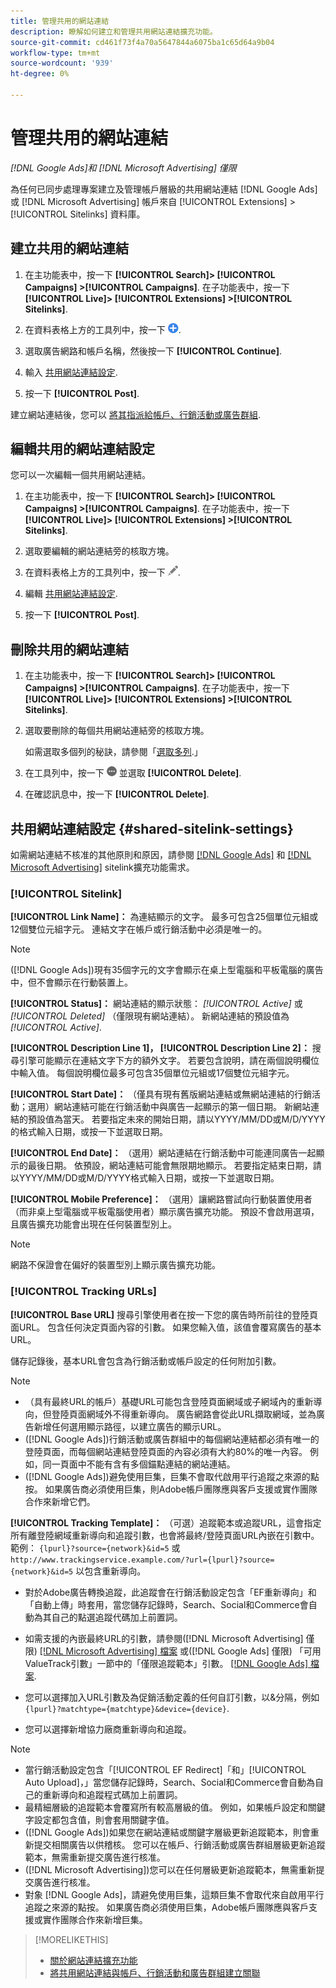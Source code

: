 ```yaml
---
title: 管理共用的網站連結
description: 瞭解如何建立和管理共用網站連結擴充功能。
source-git-commit: cd461f73f4a70a5647844a6075ba1c65d64a9b04
workflow-type: tm+mt
source-wordcount: '939'
ht-degree: 0%

---
```


# 管理共用的網站連結

*[!DNL Google Ads]和 [!DNL Microsoft Advertising] 僅限*

為任何已同步處理專案建立及管理帳戶層級的共用網站連結 [!DNL Google Ads] 或 [!DNL Microsoft Advertising] 帳戶來自 [!UICONTROL Extensions] > [!UICONTROL Sitelinks] 資料庫。

## 建立共用的網站連結

1. 在主功能表中，按一下 **[!UICONTROL Search]> [!UICONTROL Campaigns] >[!UICONTROL Campaigns]**. 在子功能表中，按一下 **[!UICONTROL Live]> [!UICONTROL Extensions] >[!UICONTROL Sitelinks]**.

1. 在資料表格上方的工具列中，按一下 ![建立](/help/search-social-commerce/assets/add.png "建立").

1. 選取廣告網路和帳戶名稱，然後按一下 **[!UICONTROL Continue]**.

1. 輸入 [共用網站連結設定](#shared-sitelink-settings).

1. 按一下 **[!UICONTROL Post]**.

建立網站連結後，您可以 [將其指派給帳戶、行銷活動或廣告群組](sitelink-extension-associate.md).

## 編輯共用的網站連結設定

您可以一次編輯一個共用網站連結。

1. 在主功能表中，按一下 **[!UICONTROL Search]> [!UICONTROL Campaigns] >[!UICONTROL Campaigns]**. 在子功能表中，按一下 **[!UICONTROL Live]> [!UICONTROL Extensions] >[!UICONTROL Sitelinks]**.

1. 選取要編輯的網站連結旁的核取方塊。

1. 在資料表格上方的工具列中，按一下 ![編輯](/help/search-social-commerce/assets/edit.png "編輯").

1. 編輯 [共用網站連結設定](#shared-sitelink-settings).

1. 按一下 **[!UICONTROL Post]**.

## 刪除共用的網站連結

1. 在主功能表中，按一下 **[!UICONTROL Search]> [!UICONTROL Campaigns] >[!UICONTROL Campaigns]**. 在子功能表中，按一下 **[!UICONTROL Live]> [!UICONTROL Extensions] >[!UICONTROL Sitelinks]**.

1. 選取要刪除的每個共用網站連結旁的核取方塊。

   如需選取多個列的秘訣，請參閱「[選取多列](/help/search-social-commerce/common-tasks/navigation-editing-selection/multiple-rows-select.md).」

1. 在工具列中，按一下 ![更多](/help/search-social-commerce/assets/more.png "更多") 並選取 **[!UICONTROL Delete]**.

1. 在確認訊息中，按一下 **[!UICONTROL Delete]**.

## 共用網站連結設定 {#shared-sitelink-settings}

如需網站連結不核准的其他原則和原因，請參閱 [[!DNL Google Ads]](https://support.google.com/adspolicy/answer/1054210) 和 [[!DNL Microsoft Advertising]](https://about.ads.microsoft.com/en-us/resources/policies/ad-extensions-policies) sitelink擴充功能需求。

### [!UICONTROL Sitelink]

**[!UICONTROL Link Name]：** 為連結顯示的文字。 最多可包含25個單位元組或12個雙位元組字元。 連結文字在帳戶或行銷活動中必須是唯一的。

>[!NOTE]
>
>([!DNL Google Ads])現有35個字元的文字會顯示在桌上型電腦和平板電腦的廣告中，但不會顯示在行動裝置上。

**[!UICONTROL Status]：** 網站連結的顯示狀態：  *[!UICONTROL Active]* 或 *[!UICONTROL Deleted]* （僅限現有網站連結）。 新網站連結的預設值為 *[!UICONTROL Active]*.

**[!UICONTROL Description Line 1]， [!UICONTROL Description Line 2]：** 搜尋引擎可能顯示在連結文字下方的額外文字。 若要包含說明，請在兩個說明欄位中輸入值。 每個說明欄位最多可包含35個單位元組或17個雙位元組字元。

**[!UICONTROL Start Date]：** （僅具有現有舊版網站連結或無網站連結的行銷活動；選用）網站連結可能在行銷活動中與廣告一起顯示的第一個日期。 新網站連結的預設值為當天。 若要指定未來的開始日期，請以YYYY/MM/DD或M/D/YYYY的格式輸入日期，或按一下並選取日期。

**[!UICONTROL End Date]：** （選用）網站連結在行銷活動中可能連同廣告一起顯示的最後日期。 依預設，網站連結可能會無限期地顯示。 若要指定結束日期，請以YYYY/MM/DD或M/D/YYYY格式輸入日期，或按一下並選取日期。

**[!UICONTROL Mobile Preference]：** （選用）讓網路嘗試向行動裝置使用者（而非桌上型電腦或平板電腦使用者）顯示廣告擴充功能。 預設不會啟用選項，且廣告擴充功能會出現在任何裝置型別上。

>[!NOTE]
>
>網路不保證會在偏好的裝置型別上顯示廣告擴充功能。

### [!UICONTROL Tracking URLs]

**[!UICONTROL Base URL]** 搜尋引擎使用者在按一下您的廣告時所前往的登陸頁面URL。 包含任何決定頁面內容的引數。 如果您輸入值，該值會覆寫廣告的基本URL。

儲存記錄後，基本URL會包含為行銷活動或帳戶設定的任何附加引數。

>[!NOTE]
>
>* （具有最終URL的帳戶）基礎URL可能包含登陸頁面網域或子網域內的重新導向，但登陸頁面網域外不得重新導向。 廣告網路會從此URL擷取網域，並為廣告新增任何選用顯示路徑，以建立廣告的顯示URL。
>* ([!DNL Google Ads])行銷活動或廣告群組中的每個網站連結都必須有唯一的登陸頁面，而每個網站連結登陸頁面的內容必須有大約80%的唯一內容。 例如，同一頁面中不能有含有多個錨點連結的網站連結。
>* ([!DNL Google Ads])避免使用巨集，巨集不會取代啟用平行追蹤之來源的點按。 如果廣告商必須使用巨集，則Adobe帳戶團隊應與客戶支援或實作團隊合作來新增它們。


**[!UICONTROL Tracking Template]：** （可選）追蹤範本或追蹤URL，這會指定所有離登陸網域重新導向和追蹤引數，也會將最終/登陸頁面URL內嵌在引數中。 範例： `{lpurl}?source={network}&id=5` 或 `http://www.trackingservice.example.com/?url={lpurl}?source={network}&id=5` 以包含重新導向。

* 對於Adobe廣告轉換追蹤，此追蹤會在行銷活動設定包含「EF重新導向」和「自動上傳」時套用，當您儲存記錄時，Search、Social和Commerce會自動為其自己的點選追蹤代碼加上前置詞。

* 如需支援的內嵌最終URL的引數，請參閱([!DNL Microsoft Advertising] 僅限) [[!DNL Microsoft Advertising] 檔案](https://help.ads.microsoft.com/#apex/3/en/56799) 或([!DNL Google Ads] 僅限) 「可用ValueTrack引數」一節中的「僅限追蹤範本」引數。 [[!DNL Google Ads] 檔案](https://support.google.com/google-ads/answer/6305348).

* 您可以選擇加入URL引數及為促銷活動定義的任何自訂引數，以&amp;分隔，例如 `{lpurl}?matchtype={matchtype}&device={device}`.

* 您可以選擇新增協力廠商重新導向和追蹤。

>[!NOTE]
>
>* 當行銷活動設定包含「[!UICONTROL EF Redirect]「和」[!UICONTROL Auto Upload]，」當您儲存記錄時，Search、Social和Commerce會自動為自己的重新導向和追蹤程式碼加上前置詞。
>* 最精細層級的追蹤範本會覆寫所有較高層級的值。 例如，如果帳戶設定和關鍵字設定都包含值，則會套用關鍵字值。
>* ([!DNL Google Ads])如果您在網站連結或關鍵字層級更新追蹤範本，則會重新提交相關廣告以供稽核。 您可以在帳戶、行銷活動或廣告群組層級更新追蹤範本，無需重新提交廣告進行核准。
>* ([!DNL Microsoft Advertising])您可以在任何層級更新追蹤範本，無需重新提交廣告進行核准。
>* 對象 [!DNL Google Ads]，請避免使用巨集，這類巨集不會取代來自啟用平行追蹤之來源的點按。 如果廣告商必須使用巨集，Adobe帳戶團隊應與客戶支援或實作團隊合作來新增巨集。


>[!MORELIKETHIS]
>
>* [關於網站連結擴充功能](sitelink-extension-about.md)
>* [將共用網站連結與帳戶、行銷活動和廣告群組建立關聯](sitelink-extension-associate.md)

